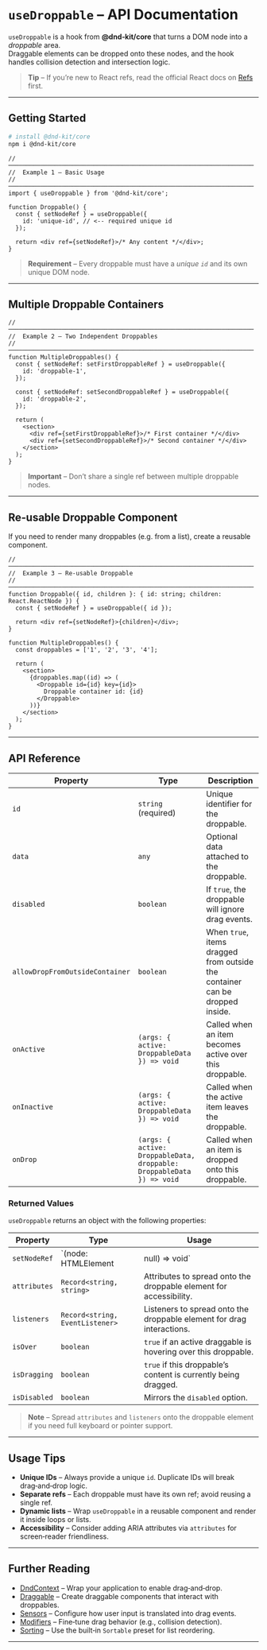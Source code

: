 # `useDroppable` – API Documentation

`useDroppable` is a hook from **@dnd‑kit/core** that turns a DOM node into a *droppable* area.  
Draggable elements can be dropped onto these nodes, and the hook handles collision detection and intersection logic.

> **Tip** – If you’re new to React refs, read the official React docs on [Refs](https://reactjs.org/docs/refs-and-the-dom.html) first.

---

## Getting Started

```bash
# install @dnd-kit/core
npm i @dnd-kit/core
```

```tsx
// ─────────────────────────────────────────────────────────────────────
//  Example 1 – Basic Usage
// ─────────────────────────────────────────────────────────────────────
import { useDroppable } from '@dnd-kit/core';

function Droppable() {
  const { setNodeRef } = useDroppable({
    id: 'unique-id', // <-- required unique id
  });

  return <div ref={setNodeRef}>/* Any content */</div>;
}
```

> **Requirement** – Every droppable must have a *unique `id`* and its own unique DOM node.

---

## Multiple Droppable Containers

```tsx
// ─────────────────────────────────────────────────────────────────────
//  Example 2 – Two Independent Droppables
// ─────────────────────────────────────────────────────────────────────
function MultipleDroppables() {
  const { setNodeRef: setFirstDroppableRef } = useDroppable({
    id: 'droppable-1',
  });

  const { setNodeRef: setSecondDroppableRef } = useDroppable({
    id: 'droppable-2',
  });

  return (
    <section>
      <div ref={setFirstDroppableRef}>/* First container */</div>
      <div ref={setSecondDroppableRef}>/* Second container */</div>
    </section>
  );
}
```

> **Important** – Don’t share a single ref between multiple droppable nodes.

---

## Re‑usable Droppable Component

If you need to render many droppables (e.g. from a list), create a reusable component.

```tsx
// ─────────────────────────────────────────────────────────────────────
//  Example 3 – Re‑usable Droppable
// ─────────────────────────────────────────────────────────────────────
function Droppable({ id, children }: { id: string; children: React.ReactNode }) {
  const { setNodeRef } = useDroppable({ id });

  return <div ref={setNodeRef}>{children}</div>;
}

function MultipleDroppables() {
  const droppables = ['1', '2', '3', '4'];

  return (
    <section>
      {droppables.map((id) => (
        <Droppable id={id} key={id}>
          Droppable container id: {id}
        </Droppable>
      ))}
    </section>
  );
}
```

---

## API Reference

| Property | Type | Description |
|----------|------|-------------|
| `id` | `string` (required) | Unique identifier for the droppable. |
| `data` | `any` | Optional data attached to the droppable. |
| `disabled` | `boolean` | If `true`, the droppable will ignore drag events. |
| `allowDropFromOutsideContainer` | `boolean` | When `true`, items dragged from outside the container can be dropped inside. |
| `onActive` | `(args: { active: DroppableData }) => void` | Called when an item becomes active over this droppable. |
| `onInactive` | `(args: { active: DroppableData }) => void` | Called when the active item leaves the droppable. |
| `onDrop` | `(args: { active: DroppableData, droppable: DroppableData }) => void` | Called when an item is dropped onto this droppable. |

### Returned Values

`useDroppable` returns an object with the following properties:

| Property | Type | Usage |
|----------|------|-------|
| `setNodeRef` | `(node: HTMLElement | null) => void` | Attach to the `ref` prop of the droppable DOM element. |
| `attributes` | `Record<string, string>` | Attributes to spread onto the droppable element for accessibility. |
| `listeners` | `Record<string, EventListener>` | Listeners to spread onto the droppable element for drag interactions. |
| `isOver` | `boolean` | `true` if an active draggable is hovering over this droppable. |
| `isDragging` | `boolean` | `true` if this droppable’s content is currently being dragged. |
| `isDisabled` | `boolean` | Mirrors the `disabled` option. |

> **Note** – Spread `attributes` and `listeners` onto the droppable element if you need full keyboard or pointer support.

---

## Usage Tips

- **Unique IDs** – Always provide a unique `id`. Duplicate IDs will break drag‑and‑drop logic.
- **Separate refs** – Each droppable must have its own ref; avoid reusing a single ref.
- **Dynamic lists** – Wrap `useDroppable` in a reusable component and render it inside loops or lists.
- **Accessibility** – Consider adding ARIA attributes via `attributes` for screen‑reader friendliness.

---

## Further Reading

- [DndContext](#) – Wrap your application to enable drag‑and‑drop.
- [Draggable](#) – Create draggable components that interact with droppables.
- [Sensors](#) – Configure how user input is translated into drag events.
- [Modifiers](#) – Fine‑tune drag behavior (e.g., collision detection).
- [Sorting](#) – Use the built‑in `Sortable` preset for list reordering.

---